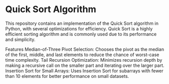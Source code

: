 # Quick Sort Algorithm
This repository contains an implementation of the Quick Sort algorithm in Python, with several optimizations for efficiency. Quick Sort is a highly efficient sorting algorithm and is commonly used due to its performance and simplicity.

Features
Median-of-Three Pivot Selection: Chooses the pivot as the median of the first, middle, and last elements to reduce the chance of worst-case time complexity.
Tail Recursion Optimization: Minimizes recursion depth by making a recursive call on the smaller part and iterating over the larger part.
Insertion Sort for Small Arrays: Uses Insertion Sort for subarrays with fewer than 10 elements for better performance on small datasets.
